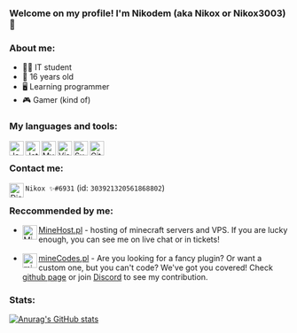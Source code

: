 ### Welcome on my profile! I'm Nikodem (aka Nikox or Nikox3003) 👋

### About me:
- 👨‍🎓 IT student
- 📅 16 years old
- 🖥️ Learning programmer
- 🎮 Gamer (kind of)

### My languages and tools:
<img align="left" alt="Java" width="26px" src="https://simpleicons.org/icons/java.svg" />
<img align="left" alt="JetBrains" width="26px" src="https://simpleicons.org/icons/jetbrains.svg" />
<img align="left" alt="MySQL" width="26px" src="https://simpleicons.org/icons/mysql.svg" />
<img align="left" alt="Visual Studio Code" width="26px" src="https://simpleicons.org/icons/visualstudiocode.svg" />
<img align="left" alt="Sublime Text 3" width="26px" src="https://simpleicons.org/icons/sublimetext.svg" />
<img align="left" alt="GitHub" width="26px" src="https://simpleicons.org/icons/github.svg" />
<br>

### Contact me:
<img align="left" alt="Discord" width="26px" src="https://simpleicons.org/icons/discord.svg" /> `Nikox ✨#6931` (id: `303921320561868802`)

### Reccommended by me:
- [<img align="left" alt="MineHost" width="26px" src="https://avatars.githubusercontent.com/u/69081487?s=200&v=4" /> MineHost.pl](https://minehost.pl) - hosting of minecraft servers and VPS. If you are lucky enough, you can see me on live chat or in tickets!<br><br>
- [<img align="left" alt="mineCodes" width="26px" src="https://avatars.githubusercontent.com/u/79703096?s=200&v=4" /> mineCodes.pl](https://minecodes.pl) - Are you looking for a fancy plugin? Or want a custom one, but you can't code? We've got you covered! Check [github page](https://github.com/mineCodesDevelopment) or join [Discord](https://discord.gg/rWurHne6qF) to see my contribution.
### Stats:
[![Anurag's GitHub stats](https://github-readme-stats.vercel.app/api?username=Nikox3003)](https://github.com/anuraghazra/github-readme-stats)
